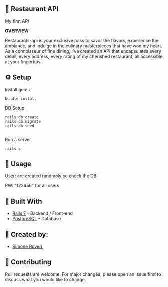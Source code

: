 🍴 Restaurant API
---

My first API

**OVERVIEW**

Restaurants-api is your exclusive pass to savor the flavors, experience the ambiance, and indulge in the culinary masterpieces that have won my heart. As a connoisseur of fine dining, I've created an API that encapsulates every detail, every address, every rating of my cherished restaurant, all accessible at your fingertips.

⚙️ Setup
---
Install gems

```
bundle install
```

DB Setup

```
rails db:create
rails db:migrate
rails db:seed
  
```

Run a server

```
rails s
```


📕 Usage
---
User: are created randmoly so check the DB

PW: "123456" for all users 

🔨 Built With
---
+ [Rails 7](https://guides.rubyonrails.org/) - Backend / Front-end
+ [PostgreSQL](https://www.postgresql.org/) - Database


🗿 Created by:
---
* [Simone Roveri](https://www.linkedin.com/in/simone-roveri/),


💅 Contributing
---
Pull requests are welcome. For major changes, please open an issue first to discuss what you would like to change.
